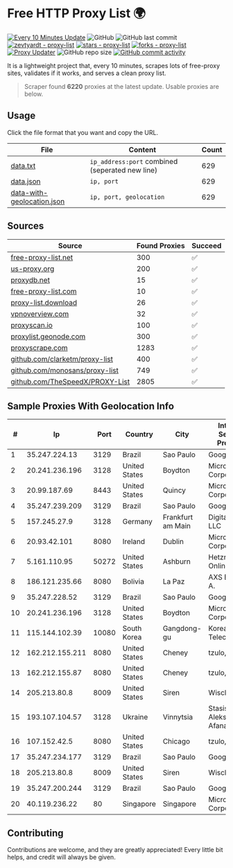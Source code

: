 
# Free HTTP Proxy List 🌍

[![Every 10 Minutes Update](https://github.com/mertguvencli/http-proxy-list/actions/workflows/main.yml/badge.svg?branch=main)](https://github.com/mertguvencli/http-proxy-list/actions/workflows/main.yml)
![GitHub](https://img.shields.io/github/license/mertguvencli/http-proxy-list)
![GitHub last commit](https://img.shields.io/github/last-commit/mertguvencli/http-proxy-list)
[![zevtyardt - proxy-list](https://img.shields.io/static/v1?label=zevtyardt&message=proxy-list&color=blue&logo=github)](https://github.com/zevtyardt/proxy-list "Go to GitHub repo")
[![stars - proxy-list](https://img.shields.io/github/stars/zevtyardt/proxy-list?style=social)](https://github.com/zevtyardt/proxy-list)
[![forks - proxy-list](https://img.shields.io/github/forks/zevtyardt/proxy-list?style=social)](https://github.com/zevtyardt/proxy-list)
[![Proxy Updater](https://github.com/zevtyardt/proxy-list/workflows/Proxy%20Updater/badge.svg)](https://github.com/zevtyardt/proxy-list/actions?query=workflow:"Proxy+Updater")
![GitHub repo size](https://img.shields.io/github/repo-size/zevtyardt/proxy-list)
[![GitHub commit activity](https://img.shields.io/github/commit-activity/m/zevtyardt/proxy-list?logo=commits)](https://github.com/zevtyardt/proxy-list/commits/main)

It is a lightweight project that, every 10 minutes, scrapes lots of free-proxy sites, validates if it works, and serves a clean proxy list.

> Scraper found **6220** proxies at the latest update. Usable proxies are below.

## Usage

Click the file format that you want and copy the URL.

|File|Content|Count|
|----|-------|-----|
|[data.txt](https://raw.githubusercontent.com/mertguvencli/http-proxy-list/main/proxy-list/data.txt)|`ip_address:port` combined (seperated new line)|629|
|[data.json](https://raw.githubusercontent.com/mertguvencli/http-proxy-list/main/proxy-list/data.json)|`ip, port`|629|
|[data-with-geolocation.json](https://raw.githubusercontent.com/mertguvencli/http-proxy-list/main/proxy-list/data-with-geolocation.json)|`ip, port, geolocation`|629|

## Sources

|Source|Found Proxies|Succeed|
|------|-------------|-------|
|[free-proxy-list.net](https://free-proxy-list.net)|300|✅|
|[us-proxy.org](https://www.us-proxy.org)|200|✅|
|[proxydb.net](http://proxydb.net)|15|✅|
|[free-proxy-list.com](https://free-proxy-list.com/?page=&port=&type%5B%5D=http&type%5B%5D=https&up_time=0&search=Search)|10|✅|
|[proxy-list.download](https://www.proxy-list.download/HTTP)|26|✅|
|[vpnoverview.com](https://vpnoverview.com/privacy/anonymous-browsing/free-proxy-servers)|32|✅|
|[proxyscan.io](https://www.proxyscan.io)|100|✅|
|[proxylist.geonode.com](https://proxylist.geonode.com/api/proxy-list?limit=300&page=1&sort_by=lastChecked&sort_type=desc&protocols=http,https)|300|✅|
|[proxyscrape.com](https://api.proxyscrape.com/v2/?request=displayproxies&protocol=http&timeout=10000&country=all&ssl=all&anonymity=all)|1283|✅|
|[github.com/clarketm/proxy-list](https://raw.githubusercontent.com/clarketm/proxy-list/master/proxy-list-raw.txt)|400|✅|
|[github.com/monosans/proxy-list](https://raw.githubusercontent.com/monosans/proxy-list/main/proxies/http.txt)|749|✅|
|[github.com/TheSpeedX/PROXY-List](https://raw.githubusercontent.com/TheSpeedX/PROXY-List/master/http.txt)|2805|✅|


## Sample Proxies With Geolocation Info

|#|Ip|Port|Country|City|Internet Service Provider|
|-|--|----|-------|----|-------------------------|
|1|35.247.224.13|3129|Brazil|Sao Paulo|Google LLC|
|2|20.241.236.196|3128|United States|Boydton|Microsoft Corporation|
|3|20.99.187.69|8443|United States|Quincy|Microsoft Corporation|
|4|35.247.239.209|3129|Brazil|Sao Paulo|Google LLC|
|5|157.245.27.9|3128|Germany|Frankfurt am Main|DigitalOcean, LLC|
|6|20.93.42.101|8080|Ireland|Dublin|Microsoft Corporation|
|7|5.161.110.95|50272|United States|Ashburn|Hetzner Online GmbH|
|8|186.121.235.66|8080|Bolivia|La Paz|AXS Bolivia S. A.|
|9|35.247.228.52|3129|Brazil|Sao Paulo|Google LLC|
|10|20.241.236.196|3128|United States|Boydton|Microsoft Corporation|
|11|115.144.102.39|10080|South Korea|Gangdong-gu|Korea Telecom|
|12|162.212.155.211|8080|United States|Cheney|tzulo, inc.|
|13|162.212.155.87|8080|United States|Cheney|tzulo, inc.|
|14|205.213.80.8|8009|United States|Siren|WiscNet|
|15|193.107.104.57|3128|Ukraine|Vinnytsia|Stasishen Aleksandr Afanasiyovich|
|16|107.152.42.5|8080|United States|Chicago|tzulo, inc.|
|17|35.247.234.177|3129|Brazil|Sao Paulo|Google LLC|
|18|205.213.80.8|8009|United States|Siren|WiscNet|
|19|35.247.200.244|3129|Brazil|Sao Paulo|Google LLC|
|20|40.119.236.22|80|Singapore|Singapore|Microsoft Corporation|



## Contributing

Contributions are welcome, and they are greatly appreciated! Every
little bit helps, and credit will always be given.

